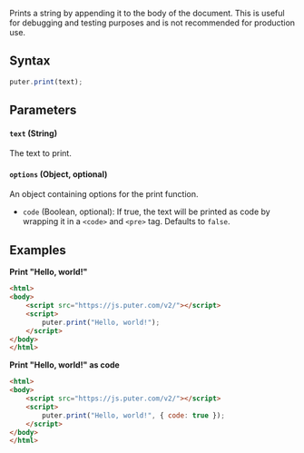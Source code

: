 Prints a string by appending it to the body of the document. This is useful for debugging and testing purposes and is not recommended for production use.

## Syntax

```js
puter.print(text);
```

## Parameters

#### `text` (String)
The text to print.

#### `options` (Object, optional)
An object containing options for the print function.

- `code` (Boolean, optional): If true, the text will be printed as code by wrapping it in a `<code>` and `<pre>` tag. Defaults to `false`.

## Examples

<strong class="example-title">Print "Hello, world!"</strong>

<div style="position: relative;">


```html
<html>
<body>
    <script src="https://js.puter.com/v2/"></script>
    <script>
        puter.print("Hello, world!");
    </script>
</body>
</html>
```

</div>

<strong class="example-title">Print "Hello, world!" as code</strong>
<div style="position: relative;">

```html
<html>
<body>
    <script src="https://js.puter.com/v2/"></script>
    <script>
        puter.print("Hello, world!", { code: true });
    </script>
</body>
</html>
```
</div>